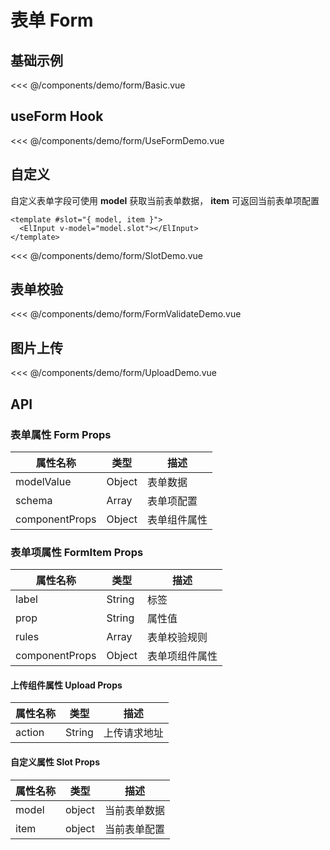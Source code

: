<script setup>
import Basic from './demo/form/Basic.vue'
import UseFormDemo from './demo/form/UseFormDemo.vue'
import SlotDemo from './demo/form/SlotDemo.vue'
import UploadDemo from './demo/form/UploadDemo.vue'
import FormValidateDemo from './demo/form/FormValidateDemo.vue'
</script>

# 表单 Form

## 基础示例

<DemoContainer>
  <Basic/>
</DemoContainer>

<<< @/components/demo/form/Basic.vue

## useForm Hook

<DemoContainer>
  <UseFormDemo/>
</DemoContainer>

<<< @/components/demo/form/UseFormDemo.vue

## 自定义

自定义表单字段可使用 **model** 获取当前表单数据， **item** 可返回当前表单项配置

```vue
<template #slot="{ model, item }">
  <ElInput v-model="model.slot"></ElInput>
</template>
```

<DemoContainer>
  <SlotDemo/>
</DemoContainer>

<<< @/components/demo/form/SlotDemo.vue

## 表单校验

<DemoContainer>
  <FormValidateDemo/>
</DemoContainer>

<<< @/components/demo/form/FormValidateDemo.vue

## 图片上传

<DemoContainer>
  <UploadDemo/>
</DemoContainer>

<<< @/components/demo/form/UploadDemo.vue

## API

### 表单属性 Form Props

| 属性名称       | 类型   | 描述         |
| -------------- | ------ | ------------ |
| modelValue     | Object | 表单数据     |
| schema         | Array  | 表单项配置   |
| componentProps | Object | 表单组件属性 |

### 表单项属性 FormItem Props

| 属性名称       | 类型   | 描述           |
| -------------- | ------ | -------------- |
| label          | String | 标签           |
| prop           | String | 属性值         |
| rules          | Array  | 表单校验规则   |
| componentProps | Object | 表单项组件属性 |

#### 上传组件属性 Upload Props

| 属性名称 | 类型   | 描述         |
| -------- | ------ | ------------ |
| action   | String | 上传请求地址 |

#### 自定义属性 Slot Props

| 属性名称 | 类型   | 描述         |
| -------- | ------ | ------------ |
| model    | object | 当前表单数据 |
| item     | object | 当前表单配置 |
